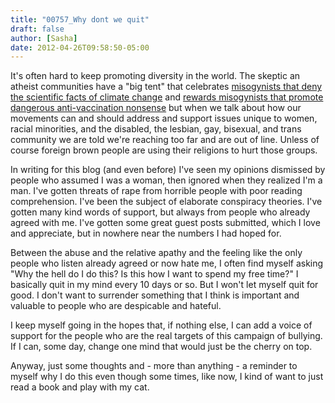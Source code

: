 ```yaml
---
title: "00757_Why dont we quit"
draft: false
author: [Sasha]
date: 2012-04-26T09:58:50-05:00
---
```


It's often hard to keep promoting diversity in the world. The skeptic an atheist communities have a "big tent" that celebrates [misogynists that deny the scientific facts of climate change](http://www.sourcewatch.org/index.php?title=Penn_and_Teller#Global_warming_.26_environmentalism) and [rewards misogynists that promote dangerous anti-vaccination nonsense](http://scienceblogs.com/insolence/2009/07/bill_maher_gets_the_richard_dawkins_awar.php) but when we talk about how our movements can and should address and support issues unique to women, racial minorities, and the disabled, the lesbian, gay, bisexual, and trans community we are told we're reaching too far and are out of line. Unless of course foreign brown people are using their religions to hurt those groups.

In writing for this blog (and even before) I've seen my opinions dismissed by people who assumed I was a woman, then ignored when they realized I'm a man. I've gotten threats of rape from horrible people with poor reading comprehension. I've been the subject of elaborate conspiracy theories. I've gotten many kind words of support, but always from people who already agreed with me. I've gotten some great guest posts submitted, which I love and appreciate, but in nowhere near the numbers I had hoped for.

Between the abuse and the relative apathy and the feeling like the only people who listen already agreed or now hate me, I often find myself asking "Why the hell do I do this? Is this how I want to spend my free time?" I basically quit in my mind every 10 days or so. But I won't let myself quit for good. I don't want to surrender something that I think is important and valuable to people who are despicable and hateful.

I keep myself going in the hopes that, if nothing else, I can add a voice of support for the people who are the real targets of this campaign of bullying. If I can, some day, change one mind that would just be the cherry on top.

Anyway, just some thoughts and - more than anything - a reminder to myself why I do this even though some times, like now, I kind of want to just read a book and play with my cat.
